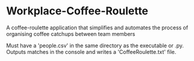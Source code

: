 # Workplace-Coffee-Roulette
A coffee-roulette application that simplifies and automates the process of organising coffee catchups between team members

Must have a 'people.csv' in the same directory as the executable or .py. Outputs matches in the console and writes a 'CoffeeRoulette.txt' file.
